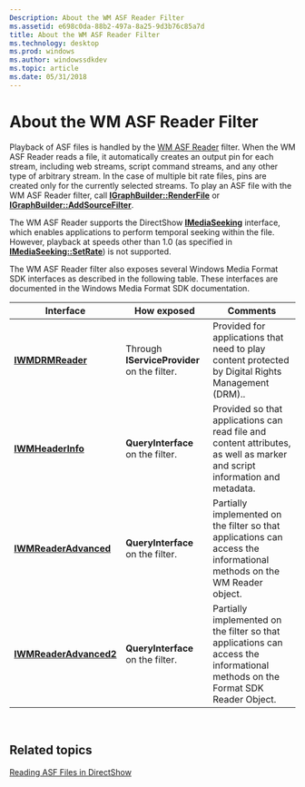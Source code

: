 ```yaml
---
Description: About the WM ASF Reader Filter
ms.assetid: e698c0da-88b2-497a-8a25-9d3b76c85a7d
title: About the WM ASF Reader Filter
ms.technology: desktop
ms.prod: windows
ms.author: windowssdkdev
ms.topic: article
ms.date: 05/31/2018
---
```


# About the WM ASF Reader Filter

Playback of ASF files is handled by the [WM ASF Reader](wm-asf-reader-filter.md) filter. When the WM ASF Reader reads a file, it automatically creates an output pin for each stream, including web streams, script command streams, and any other type of arbitrary stream. In the case of multiple bit rate files, pins are created only for the currently selected streams. To play an ASF file with the WM ASF Reader filter, call [**IGraphBuilder::RenderFile**](/windows/desktop/api/Strmif/nf-strmif-igraphbuilder-renderfile) or [**IGraphBuilder::AddSourceFilter**](/windows/desktop/api/Strmif/nf-strmif-igraphbuilder-addsourcefilter).

The WM ASF Reader supports the DirectShow [**IMediaSeeking**](/windows/desktop/api/Strmif/nn-strmif-imediaseeking) interface, which enables applications to perform temporal seeking within the file. However, playback at speeds other than 1.0 (as specified in [**IMediaSeeking::SetRate**](/windows/desktop/api/Strmif/nf-strmif-imediaseeking-setrate)) is not supported.

The WM ASF Reader filter also exposes several Windows Media Format SDK interfaces as described in the following table. These interfaces are documented in the Windows Media Format SDK documentation.



| Interface                                             | How exposed                                 | Comments                                                                                                                       |
|-------------------------------------------------------|---------------------------------------------|--------------------------------------------------------------------------------------------------------------------------------|
| [**IWMDRMReader**](https://msdn.microsoft.com/library/windows/desktop/dd798339)             | Through **IServiceProvider** on the filter. | Provided for applications that need to play content protected by Digital Rights Management (DRM)..                             |
| [**IWMHeaderInfo**](https://msdn.microsoft.com/library/windows/desktop/dd798504)           | **QueryInterface** on the filter.           | Provided so that applications can read file and content attributes, as well as marker and script information and metadata.     |
| [**IWMReaderAdvanced**](https://msdn.microsoft.com/library/windows/desktop/dd757429)   | **QueryInterface** on the filter.           | Partially implemented on the filter so that applications can access the informational methods on the WM Reader object.         |
| [**IWMReaderAdvanced2**](https://msdn.microsoft.com/library/windows/desktop/dd757430) | **QueryInterface** on the filter.           | Partially implemented on the filter so that applications can access the informational methods on the Format SDK Reader Object. |



 

## Related topics

<dl> <dt>

[Reading ASF Files in DirectShow](reading-asf-files-in-directshow.md)
</dt> </dl>

 

 



